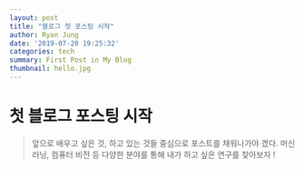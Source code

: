 ```yaml
---
layout: post
title: "블로그 첫 포스팅 시작"
author: Ryan Jung
date: '2019-07-20 19:25:32'
categories: tech
summary: First Post in My Blog
thumbnail: hello.jpg
---
```


# 첫 블로그 포스팅 시작
>  앞으로 배우고 싶은 것, 하고 있는 것들 중심으로 포스트를 채워나가야 겠다. 머신러닝, 컴퓨터 비전 등 다양한 분야를 통해 내가 하고 싶은 연구를 찾아보자 !

